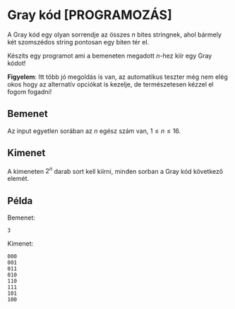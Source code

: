 # Gray kód [PROGRAMOZÁS]

A Gray kód egy olyan sorrendje az összes $n$ bites stringnek, ahol bármely két szomszédos string pontosan egy biten tér el.

Készíts egy programot ami a bemeneten megadott $n$-hez kiír egy Gray kódot!

**Figyelem**: Itt több jó megoldás is van, az automatikus teszter még nem elég okos hogy az alternatív opciókat is kezelje, de természetesen kézzel el fogom fogadni!

## Bemenet

Az input egyetlen sorában az $n$ egész szám van, $1 \le n \le 16$.

## Kimenet

A kimeneten $2^n$ darab sort kell kiírni, minden sorban a Gray kód következő elemét.

## Példa

Bemenet:
```
3
```

Kimenet:
```
000
001
011
010
110
111
101
100
```
